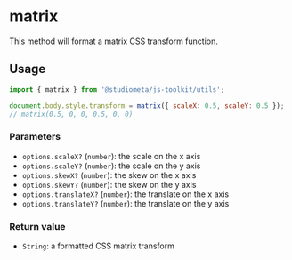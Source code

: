 # matrix

This method will format a matrix CSS transform function.

## Usage

```js twoslash
import { matrix } from '@studiometa/js-toolkit/utils';

document.body.style.transform = matrix({ scaleX: 0.5, scaleY: 0.5 });
// matrix(0.5, 0, 0, 0.5, 0, 0)
```

### Parameters

- `options.scaleX?` (`number`): the scale on the x axis
- `options.scaleY?` (`number`): the scale on the y axis
- `options.skewX?` (`number`): the skew on the x axis
- `options.skewY?` (`number`): the skew on the y axis
- `options.translateX?` (`number`): the translate on the x axis
- `options.translateY?` (`number`): the translate on the y axis

### Return value

- `String`: a formatted CSS matrix transform
